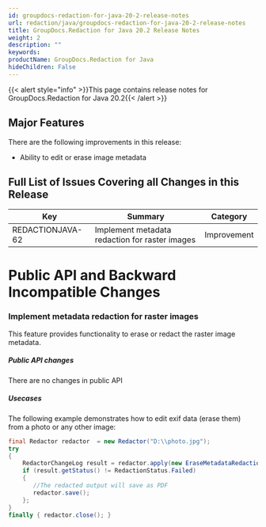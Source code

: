 ```yaml
---
id: groupdocs-redaction-for-java-20-2-release-notes
url: redaction/java/groupdocs-redaction-for-java-20-2-release-notes
title: GroupDocs.Redaction for Java 20.2 Release Notes
weight: 2
description: ""
keywords: 
productName: GroupDocs.Redaction for Java
hideChildren: False
---
```

{{< alert style="info" >}}This page contains release notes for GroupDocs.Redaction for Java 20.2{{< /alert >}}

## Major Features

There are the following improvements in this release:

*   Ability to edit or erase image metadata  
    

## Full List of Issues Covering all Changes in this Release

| Key | Summary | Category |
| --- | --- | --- |
| REDACTIONJAVA-62 | Implement metadata redaction for raster images | Improvement |

# Public API and Backward Incompatible Changes

### Implement metadata redaction for raster images

This feature provides functionality to erase or redact the raster image metadata.

##### Public API changes

There are no changes in public API

##### Usecases

The following example demonstrates how to edit exif data (erase them) from a photo or any other image:





```java
final Redactor redactor  = new Redactor("D:\\photo.jpg");
try
{
    RedactorChangeLog result = redactor.apply(new EraseMetadataRedaction(MetadataFilters.All));
    if (result.getStatus() != RedactionStatus.Failed)
    {
       //The redacted output will save as PDF
       redactor.save();
    };
}
finally { redactor.close(); }
```
